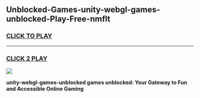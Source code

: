 
## Unblocked-Games-unity-webgl-games-unblocked-Play-Free-nmflt
<h3>
<a href="https://premium76.site?title=unity-webgl-games-unblocked&ref=19M">CLICK TO PLAY</a></h3>
<hr>

<h3>
<a href="https://premium76.site?title=unity-webgl-games-unblocked&ref=19M">CLICK 2 PLAY</a>
  
</h3>

<a href="https://premium76.site?title=unity-webgl-games-unblocked&ref=19M"><img src="https://clearcache.store/games.png"></a>


**unity-webgl-games-unblocked games unblocked: Your Gateway to Fun and Accessible Online Gaming**
